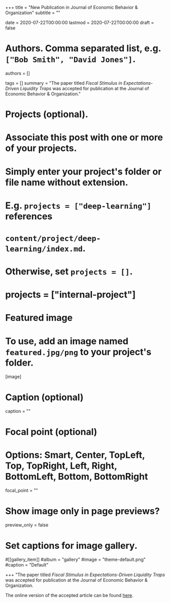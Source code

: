 +++
title = "New Publication in Journal of Economic Behavior & Organization"
subtitle = ""

date = 2020-07-22T00:00:00
lastmod = 2020-07-22T00:00:00
draft = false

# Authors. Comma separated list, e.g. `["Bob Smith", "David Jones"]`.
authors = []

tags = []
summary = "The paper titled <i>Fiscal Stimulus in Expectations-Driven Liquidity Traps</i> was accepted for publication at the Journal of Economic Behavior & Organization."

# Projects (optional).
#   Associate this post with one or more of your projects.
#   Simply enter your project's folder or file name without extension.
#   E.g. `projects = ["deep-learning"]` references 
#   `content/project/deep-learning/index.md`.
#   Otherwise, set `projects = []`.
# projects = ["internal-project"]

# Featured image
# To use, add an image named `featured.jpg/png` to your project's folder. 
[image]
  # Caption (optional)
  caption = ""

  # Focal point (optional)
  # Options: Smart, Center, TopLeft, Top, TopRight, Left, Right, BottomLeft, Bottom, BottomRight
  focal_point = ""

  # Show image only in page previews?
  preview_only = false

# Set captions for image gallery.

#[[gallery_item]]
#album = "gallery"
#image = "theme-default.png"
#caption = "Default"

+++
"The paper titled <i>Fiscal Stimulus in Expectations-Driven Liquidity Traps</i> was accepted for publication at the Journal of Economic Behavior & Organization.

The online version of the accepted article can be found  <a href="https://doi.org/10.1016/j.jebo.2020.07.003">here</a>.

